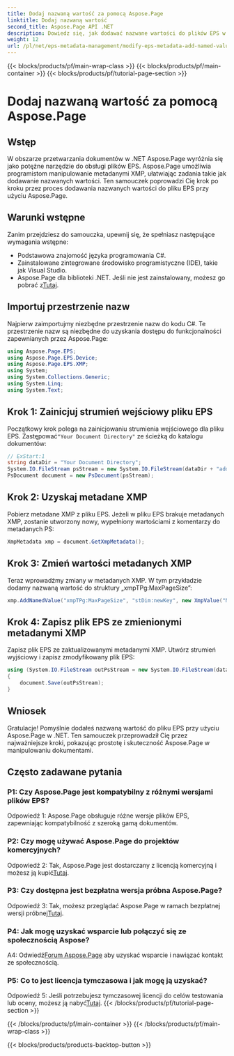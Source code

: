 ```yaml
---
title: Dodaj nazwaną wartość za pomocą Aspose.Page
linktitle: Dodaj nazwaną wartość
second_title: Aspose.Page API .NET
description: Dowiedz się, jak dodawać nazwane wartości do plików EPS w .NET przy użyciu Aspose.Page. Ten kompleksowy samouczek przeprowadzi Cię przez proces krok po kroku.
weight: 12
url: /pl/net/eps-metadata-management/modify-eps-metadata-add-named-value/
---
```


{{< blocks/products/pf/main-wrap-class >}}
{{< blocks/products/pf/main-container >}}
{{< blocks/products/pf/tutorial-page-section >}}

# Dodaj nazwaną wartość za pomocą Aspose.Page

## Wstęp

W obszarze przetwarzania dokumentów w .NET Aspose.Page wyróżnia się jako potężne narzędzie do obsługi plików EPS. Aspose.Page umożliwia programistom manipulowanie metadanymi XMP, ułatwiając zadania takie jak dodawanie nazwanych wartości. Ten samouczek poprowadzi Cię krok po kroku przez proces dodawania nazwanych wartości do pliku EPS przy użyciu Aspose.Page.

## Warunki wstępne

Zanim przejdziesz do samouczka, upewnij się, że spełniasz następujące wymagania wstępne:

- Podstawowa znajomość języka programowania C#.
- Zainstalowane zintegrowane środowisko programistyczne (IDE), takie jak Visual Studio.
-  Aspose.Page dla biblioteki .NET. Jeśli nie jest zainstalowany, możesz go pobrać z[Tutaj](https://releases.aspose.com/page/net/).

## Importuj przestrzenie nazw

Najpierw zaimportujmy niezbędne przestrzenie nazw do kodu C#. Te przestrzenie nazw są niezbędne do uzyskania dostępu do funkcjonalności zapewnianych przez Aspose.Page:

```csharp
using Aspose.Page.EPS;
using Aspose.Page.EPS.Device;
using Aspose.Page.EPS.XMP;
using System;
using System.Collections.Generic;
using System.Linq;
using System.Text;
```

## Krok 1: Zainicjuj strumień wejściowy pliku EPS

 Początkowy krok polega na zainicjowaniu strumienia wejściowego dla pliku EPS. Zastępować`"Your Document Directory"` ze ścieżką do katalogu dokumentów:

```csharp
// ExStart:1
string dataDir = "Your Document Directory";
System.IO.FileStream psStream = new System.IO.FileStream(dataDir + "add_named_value_input.eps", System.IO.FileMode.Open, System.IO.FileAccess.Read);
PsDocument document = new PsDocument(psStream);
```

## Krok 2: Uzyskaj metadane XMP

Pobierz metadane XMP z pliku EPS. Jeżeli w pliku EPS brakuje metadanych XMP, zostanie utworzony nowy, wypełniony wartościami z komentarzy do metadanych PS:

```csharp
XmpMetadata xmp = document.GetXmpMetadata();
```

## Krok 3: Zmień wartości metadanych XMP

Teraz wprowadźmy zmiany w metadanych XMP. W tym przykładzie dodamy nazwaną wartość do struktury „xmpTPg:MaxPageSize”:

```csharp
xmp.AddNamedValue("xmpTPg:MaxPageSize", "stDim:newKey", new XmpValue("NewValue"));
```

## Krok 4: Zapisz plik EPS ze zmienionymi metadanymi XMP

Zapisz plik EPS ze zaktualizowanymi metadanymi XMP. Utwórz strumień wyjściowy i zapisz zmodyfikowany plik EPS:

```csharp
using (System.IO.FileStream outPsStream = new System.IO.FileStream(dataDir + "add_named_value_output.eps", System.IO.FileMode.Create, System.IO.FileAccess.Write))
{
    document.Save(outPsStream);
}
```

## Wniosek

Gratulacje! Pomyślnie dodałeś nazwaną wartość do pliku EPS przy użyciu Aspose.Page w .NET. Ten samouczek przeprowadził Cię przez najważniejsze kroki, pokazując prostotę i skuteczność Aspose.Page w manipulowaniu dokumentami.

## Często zadawane pytania

### P1: Czy Aspose.Page jest kompatybilny z różnymi wersjami plików EPS?

Odpowiedź 1: Aspose.Page obsługuje różne wersje plików EPS, zapewniając kompatybilność z szeroką gamą dokumentów.

### P2: Czy mogę używać Aspose.Page do projektów komercyjnych?

 Odpowiedź 2: Tak, Aspose.Page jest dostarczany z licencją komercyjną i możesz ją kupić[Tutaj](https://purchase.aspose.com/buy).

### P3: Czy dostępna jest bezpłatna wersja próbna Aspose.Page?

 Odpowiedź 3: Tak, możesz przeglądać Aspose.Page w ramach bezpłatnej wersji próbnej[Tutaj](https://releases.aspose.com/).

### P4: Jak mogę uzyskać wsparcie lub połączyć się ze społecznością Aspose?

 A4: Odwiedź[Forum Aspose.Page](https://forum.aspose.com/c/page/39) aby uzyskać wsparcie i nawiązać kontakt ze społecznością.

### P5: Co to jest licencja tymczasowa i jak mogę ją uzyskać?

 Odpowiedź 5: Jeśli potrzebujesz tymczasowej licencji do celów testowania lub oceny, możesz ją nabyć[Tutaj](https://purchase.aspose.com/temporary-license/).
{{< /blocks/products/pf/tutorial-page-section >}}

{{< /blocks/products/pf/main-container >}}
{{< /blocks/products/pf/main-wrap-class >}}

{{< blocks/products/products-backtop-button >}}
